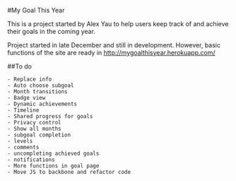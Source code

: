 #My Goal This Year

This is a project started by Alex Yau to help users keep track of and achieve their goals in the coming year.

Project started in late December and still in development. However, basic functions of the site are ready in http://mygoalthisyear.herokuapp.com/


##To do

    - Replace info
    - Auto choose subgoal
    - Month transitions
    - Badge view
    - Dynamic achievements
    - Timeline
    - Shared progress for goals
    - Privacy control
    - Show all months
    - subgoal completion
    - levels
    - comments
    - uncompleting achieved goals
    - notifications
    - More functions in goal page
    - Move JS to backbone and refactor code
